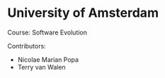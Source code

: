 # University of Amsterdam
Course: Software Evolution 

Contributors:
 - Nicolae Marian Popa
 - Terry van Walen
